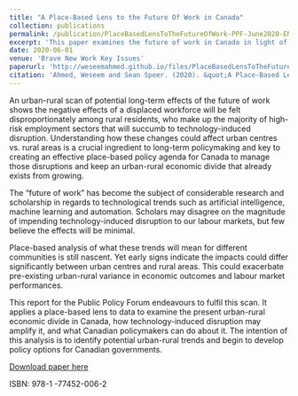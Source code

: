```yaml
---
title: "A Place-Based Lens to the Future Of Work in Canada"
collection: publications
permalink: /publication/PlaceBasedLensToTheFutureOfWork-PPF-June2020-EN
excerpt: 'This paper examines the future of work in Canada in light of changing demographic and technological trends.'
date: 2020-06-01
venue: 'Brave New Work Key Issues'
paperurl: 'http://weseemahmed.github.io/files/PlaceBasedLensToTheFutureOfWork-PPF-June2020-EN.pdf'
citation: 'Ahmed, Weseem and Sean Speer. (2020). &quot;A Place-Based Lens to the Future Of Work in Canada.&quot; <i>Brave New Work Key Issues</i>.'
---
```

An urban-rural scan of potential long-term effects of the future of work shows the negative effects of a displaced workforce will be felt disproportionately among rural residents, who make up the majority of high-risk employment sectors that will succumb to technology-induced disruption. Understanding how these changes could affect urban centres vs. rural areas is a crucial ingredient to long-term policymaking and key to creating an effective place-based policy agenda for Canada to manage those disruptions and keep an urban-rural economic divide that already exists from growing.

The “future of work” has become the subject of considerable research and scholarship in regards to technological trends such as artificial intelligence, machine learning and automation. Scholars may disagree on the magnitude of impending technology-induced disruption to our labour markets, but few believe the effects will be minimal.  

Place-based analysis of what these trends will mean for different communities is still nascent. Yet early signs indicate the impacts could differ significantly between urban centres and rural areas. This could exacerbate pre-existing urban-rural variance in economic outcomes and labour market performances.  

This report for the Public Policy Forum endeavours to fulfil this scan. It applies a place-based lens to data to examine the present urban-rural economic divide in Canada, how technology-induced disruption may amplify it, and what Canadian policymakers can do about it. The intention of this analysis is to identify potential urban-rural trends and begin to develop policy options for Canadian governments.  

[Download paper here](http://weseemahmed.github.io/files/PlaceBasedLensToTheFutureOfWork-PPF-June2020-EN.pdf)

ISBN: 978-1 -77452-006-2
